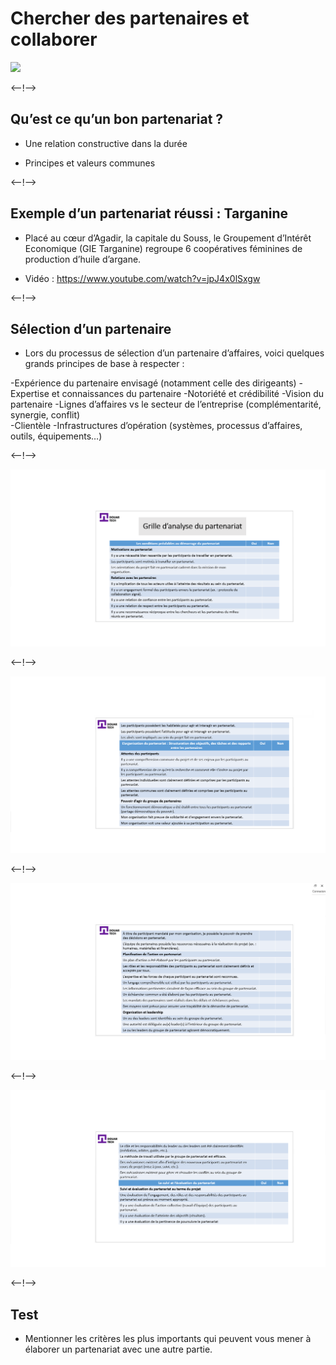# Chercher des partenaires et collaborer

![](http://douar.tech/dt_assets/session-2/slide-1.png)

<--!-->

## Qu’est ce qu’un bon partenariat ? 

- Une relation constructive dans la durée

- Principes et valeurs communes

<--!-->

## Exemple d’un partenariat réussi : Targanine

- Placé au cœur d’Agadir, la capitale du Souss, le Groupement d’Intérêt Economique (GIE Targanine) regroupe 6 coopératives féminines de production d’huile d’argane.

- Vidéo : https://www.youtube.com/watch?v=jpJ4x0lSxgw

<--!-->

## Sélection d’un partenaire 

- Lors du processus de sélection d’un partenaire d’affaires, voici quelques grands principes de base à respecter :

-Expérience du partenaire envisagé (notamment celle des dirigeants) 
-Expertise et connaissances du partenaire 
-Notoriété et crédibilité 
-Vision du partenaire 
-Lignes d’affaires vs le secteur de l’entreprise (complémentarité, synergie, conflit)  
-Clientèle
-Infrastructures d’opération (systèmes, processus d’affaires, outils, équipements…) 

<--!-->

![](./assets/Grille_1.png)

<--!-->

![](./assets/Grille_2.png)

<--!-->

![](./assets/Grille_3.png)

<--!-->

![](./assets/Grille_4.png)

<--!-->

## Test

- Mentionner les critères les plus importants qui peuvent vous mener à élaborer un partenariat avec une autre partie.
